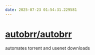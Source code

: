 ```yaml
---
date: 2025-07-23 01:54:31.229581
---
```


# [autobrr/autobrr](https://github.com/autobrr/autobrr)

automates torrent and usenet downloads